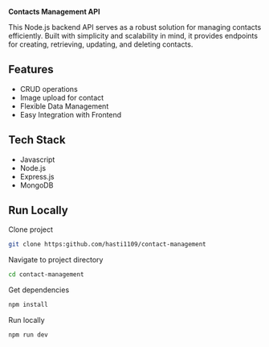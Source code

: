 
**Contacts Management API**

This Node.js backend API serves as a robust solution for managing contacts efficiently. Built with simplicity and scalability in mind, it provides endpoints for creating, retrieving, updating, and deleting contacts.


## Features

- CRUD operations
- Image upload for contact
- Flexible Data Management
- Easy Integration with Frontend


## Tech Stack
 - Javascript
 - Node.js
 - Express.js
 - MongoDB



## Run Locally

Clone project

```bash
git clone https:github.com/hasti1109/contact-management
```

Navigate to project directory

```bash
cd contact-management
```

Get dependencies

```bash
npm install
```

Run locally

```bash
npm run dev
```
    
